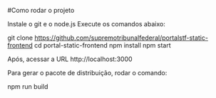 #Como rodar o projeto 

Instale o git e o node.js
Execute os comandos abaixo:
 
git clone https://github.com/supremotribunalfederal/portalstf-static-frontend
cd portal-static-frontend
npm install
npm start
 
Após, acessar a URL http://localhost:3000
 
Para gerar o pacote de distribuição, rodar o comando:

npm run build
